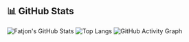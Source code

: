 ## 📊 GitHub Stats

![Fatjon's GitHub Stats](https://github-readme-stats.vercel.app/api?username=FatjonPacarizi&show_icons=true&count_private=true&theme=default)
![Top Langs](https://github-readme-stats.vercel.app/api/top-langs/?username=FatjonPacarizi&layout=compact&theme=default)
![GitHub Activity Graph](https://github-readme-activity-graph.vercel.app/graph?username=FatjonPacarizi&theme=default)
